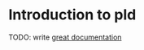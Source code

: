 # Introduction to pld

TODO: write [great documentation](http://jacobian.org/writing/what-to-write/)
